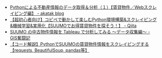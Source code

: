 - [Pythonによる不動産情報のデータ取得＆分析（１）【賃貸物件／Webスクレイピング編】 - akatak blog](https://akatak.hatenadiary.jp/entry/2018/08/12/093126)
- [【超初心者向け】コピペで動かして楽しむPython環境構築&スクレイピング&機械学習&実用化【SUUMOでお得賃貸物件を探そう！】 - Qiita](https://qiita.com/haraso_1130/items/8ea9ba66f9d5f0fc2157)
- [SUUMO の中古物件情報を Tableau で分析してみる ～データ収集編～ - GIS奮闘記](https://www.gis-py.com/entry/scraping-suumo)
- [【コード解説】PythonでSUUMOの賃貸物件情報をスクレイピングする【requests, BeautifulSoup, pandas等】](https://myfrankblog.com/scraping-suumo-website/)
